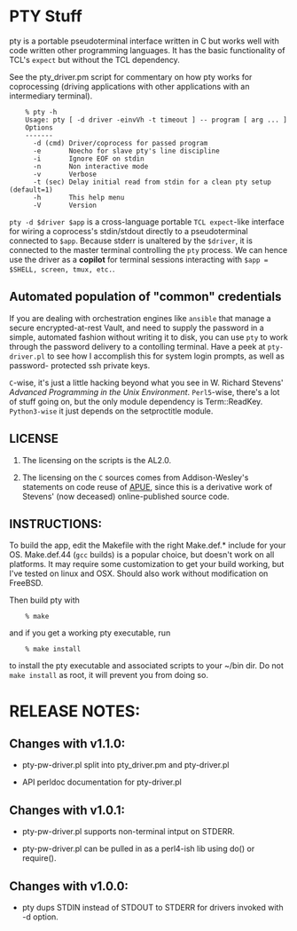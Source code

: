 # PTY Stuff

pty is a portable pseudoterminal interface written in C but works well with
code written other programming languages.  It has the basic functionality of
TCL's `expect` but without the TCL dependency.

See the pty_driver.pm script for commentary on how pty works for coprocessing
(driving applications with other applications with an intermediary terminal).

```
    % pty -h
    Usage: pty [ -d driver -einvVh -t timeout ] -- program [ arg ... ]
    Options
    -------
      -d (cmd) Driver/coprocess for passed program
      -e       Noecho for slave pty's line discipline
      -i       Ignore EOF on stdin
      -n       Non interactive mode
      -v       Verbose
      -t (sec) Delay initial read from stdin for a clean pty setup (default=1)
      -h       This help menu
      -V       Version
```

`pty -d $driver $app` is a cross-language portable `TCL expect`-like interface
for wiring a coprocess's stdin/stdout directly to a pseudoterminal connected to
`$app`.  Because stderr is unaltered by the `$driver`, it is connected to the
master terminal controlling the `pty` process. We can hence use the driver as
a **copilot** for terminal sessions interacting with `$app = $SHELL, screen,
tmux, etc.`.

## Automated population of "common" credentials

If you are dealing with orchestration engines like `ansible` that manage a
secure encrypted-at-rest Vault, and need to supply the password in a simple,
automated fashion without writing it to disk, you can use `pty` to work through
the password delivery to a contolling terminal.  Have a peek at `pty-driver.pl` to
see how I accomplish this for system login prompts, as well as password-
protected ssh private keys.

`C`-wise, it's just a little hacking beyond what you see in W. Richard Stevens'
_Advanced Programming in the Unix Environment_. `Perl5`-wise, there's a lot
of stuff going on, but the only module dependency is Term::ReadKey.
`Python3-wise` it just depends on the setproctitle module.

## LICENSE

1. The licensing on the scripts is the AL2.0.

2. The licensing on the `C` sources comes from Addison-Wesley's statements on
code reuse of [APUE](http://www.kohala.com/start/), since this is a derivative
work of Stevens' (now deceased) online-published source code.

## INSTRUCTIONS:

To build the app, edit the Makefile with the right Make.def.* include for
your OS. Make.def.44 (`gcc` builds) is a popular choice, but doesn't work
on all platforms.  It may require some customization to get your build
working, but I've tested on linux and OSX. Should also work without
modification on FreeBSD.

Then build pty with
```
    % make
```
and if you get a working pty executable, run
```
    % make install
```
to install the pty executable and associated scripts to your ~/bin dir.
Do not `make install` as root, it will prevent you from doing so.


# RELEASE NOTES:

## Changes with v1.1.0:

- pty-pw-driver.pl split into pty_driver.pm and pty-driver.pl

- API perldoc documentation for pty-driver.pl


## Changes with v1.0.1:

- pty-pw-driver.pl supports non-terminal intput on STDERR.

- pty-pw-driver.pl can be pulled in as a perl4-ish lib using do() or require().


## Changes with v1.0.0:

- pty dups STDIN instead of STDOUT to STDERR for drivers invoked with -d option.
